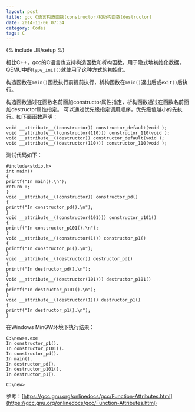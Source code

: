 ```yaml
---
layout: post
title: gcc C语言构造函数(constructor)和析构函数(destructor)
date: 2014-11-06 07:34
category: Codes
tags: C
---
```


{% include JB/setup %}

相比C++，gcc的C语言也支持构造函数和析构函数，用于隐式地初始化数据，QEMU中的`type_init()`就使用了这种方式的初始化。

构造函数在`main()`函数执行前提前执行，析构函数在`main()`退出后或`exit()`后执行。

构造函数通过在函数名前面加constructor属性指定，析构函数通过在函数名前面加destructor属性指定。
可以通过优先级指定调用顺序，优先级值越小的先执行。如下面函数声明：

    void __attribute__((constructor)) constructor_default(void );
    void __attribute__((constructor(110))) constructor_110(void );
    void __attribute__((destructor)) constructor_default(void );
    void __attribute__((destructor(110))) constructor_110(void );



测试代码如下：

    #include<stdio.h>
    int main()
    {
    printf("In main().\n");
    return 0;
    }
    void __attribute__((constructor)) constructor_pd()
    {
    printf("In constructor_pd().\n");
    }
    void __attribute__((constructor(101))) constructor_p101()
    {
    printf("In constructor_p101().\n");
    }
    void __attribute__((constructor(1))) constructor_p1()
    {
    printf("In constructor_p1().\n");
    }
    void __attribute__((destructor)) destructor_pd()
    {
    printf("In destructor_pd().\n");
    }
    void __attribute__((destructor(101))) destructor_p101()
    {
    printf("In destructor_p101().\n");
    }
    void __attribute__((destructor(1))) destructor_p1()
    {
    printf("In destructor_p1().\n");
    }

在Windows MinGW环境下执行结果：

    C:\new>a.exe
    In constructor_p1().
    In constructor_p101().
    In constructor_pd().
    In main().
    In destructor_pd().
    In destructor_p101().
    In destructor_p1().

    C:\new>

参考：[https://gcc.gnu.org/onlinedocs/gcc/Function-Attributes.html](https://gcc.gnu.org/onlinedocs/gcc/Function-Attributes.html)    
